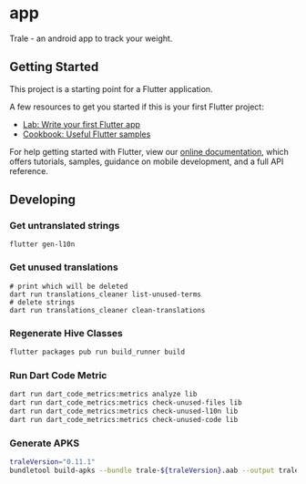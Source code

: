 # app

Trale - an android app to track your weight.

## Getting Started

This project is a starting point for a Flutter application.

A few resources to get you started if this is your first Flutter project:

- [Lab: Write your first Flutter app](https://flutter.dev/docs/get-started/codelab)
- [Cookbook: Useful Flutter samples](https://flutter.dev/docs/cookbook)

For help getting started with Flutter, view our
[online documentation](https://flutter.dev/docs), which offers tutorials,
samples, guidance on mobile development, and a full API reference.


## Developing

### Get untranslated strings
```
flutter gen-l10n
```

### Get unused translations
```
# print which will be deleted
dart run translations_cleaner list-unused-terms
# delete strings
dart run translations_cleaner clean-translations
```

### Regenerate Hive Classes
```bash
flutter packages pub run build_runner build
```

### Run Dart Code Metric
```bash
dart run dart_code_metrics:metrics analyze lib
dart run dart_code_metrics:metrics check-unused-files lib
dart run dart_code_metrics:metrics check-unused-l10n lib
dart run dart_code_metrics:metrics check-unused-code lib
```

### Generate APKS
```bash
traleVersion="0.11.1"
bundletool build-apks --bundle trale-${traleVersion}.aab --output trale-${traleVersion}.apks --ks ~/path/to/key.jks --ks-key-alias=key
```

